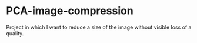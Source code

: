 # PCA-image-compression
Project in which I want to reduce a size of the image without visible loss of a quality.
